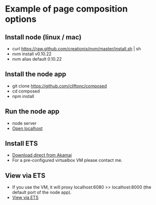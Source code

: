 # Example of page composition options

## Install node (linux / mac)

* curl https://raw.github.com/creationix/nvm/master/install.sh | sh
* nvm install v0.10.22
* nvm alias default 0.10.22

## Install the node app

* git clone https://github.com/cliftonc/composed
* cd composed
* npm install

## Run the node app

* node server
* [Open localhost](http://localhost:8000/)

## Install ETS

* [Download direct from Akamai](http://www.akamai.com/dl/technical_publications/ETS_5.3.1.0_Linux-FC7.tar.gz)
* For a pre-configured virtualbox VM please contact me.

## View via ETS

* If you use the VM, it will proxy localhost:6080 >> localhost:8000 (the default port of the node app).
* [View via ETS](http://localhost:6080/)




